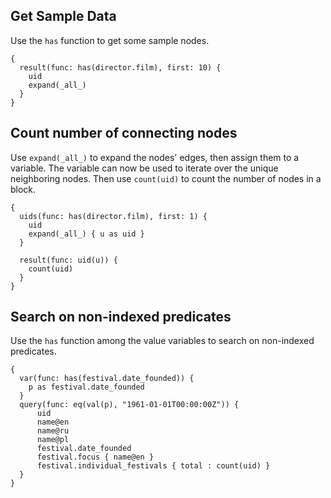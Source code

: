 
## Get Sample Data

Use the `has` function to get some sample nodes.

```
{
  result(func: has(director.film), first: 10) {
    uid
    expand(_all_)
  }
}
```


## Count number of connecting nodes

Use `expand(_all_)` to expand the nodes' edges, then assign them to a variable.
The variable can now be used to iterate over the unique neighboring nodes.
Then use `count(uid)` to count the number of nodes in a block.

```
{
  uids(func: has(director.film), first: 1) {
    uid
    expand(_all_) { u as uid }
  }

  result(func: uid(u)) {
    count(uid)
  }
}
```

## Search on non-indexed predicates

Use the `has` function among the value variables to search on non-indexed predicates.

```
{
  var(func: has(festival.date_founded)) {
    p as festival.date_founded
  }
  query(func: eq(val(p), "1961-01-01T00:00:00Z")) {
      uid
      name@en 
      name@ru 
      name@pl
      festival.date_founded
      festival.focus { name@en }
      festival.individual_festivals { total : count(uid) }
  }
}
```